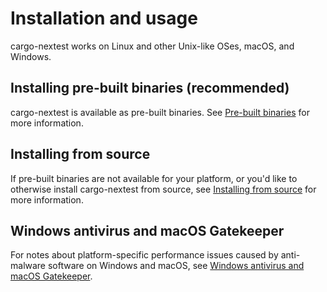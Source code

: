 # Installation and usage

cargo-nextest works on Linux and other Unix-like OSes, macOS, and Windows.

## Installing pre-built binaries (recommended)

cargo-nextest is available as pre-built binaries. See [Pre-built binaries](pre-built-binaries.md) for more information.

## Installing from source

If pre-built binaries are not available for your platform, or you'd like to otherwise install cargo-nextest from source, see [Installing from source](installing-from-source.md) for more information.

## Windows antivirus and macOS Gatekeeper

For notes about platform-specific performance issues caused by anti-malware software on Windows and macOS, see [Windows antivirus and macOS Gatekeeper](antivirus-gatekeeper.md).

